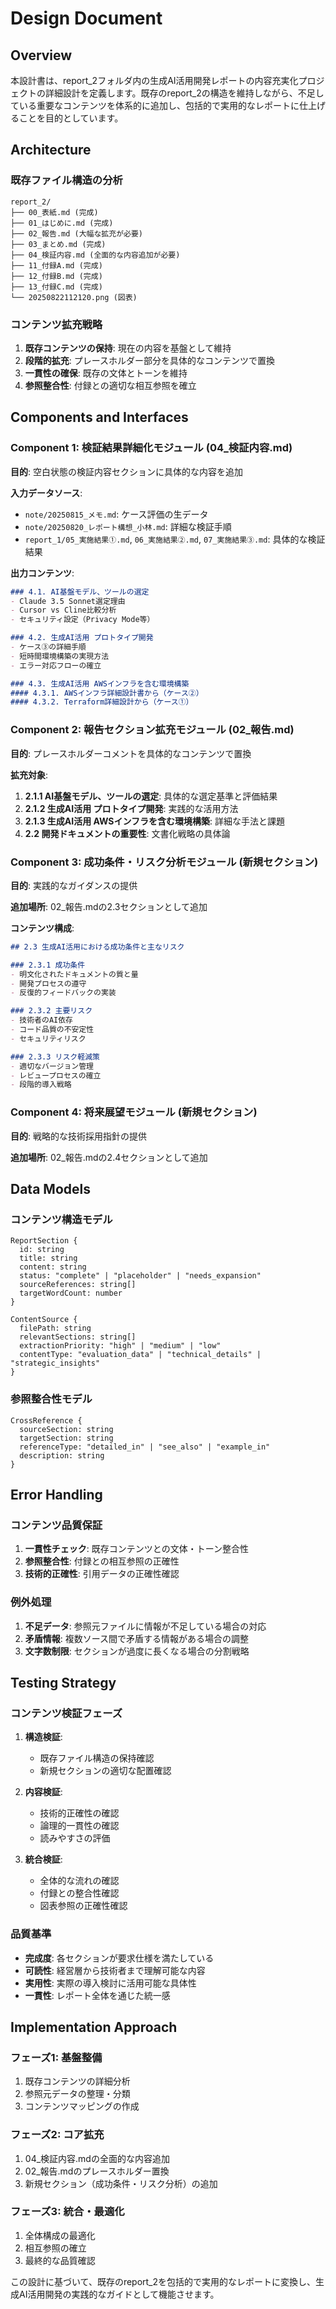 # Design Document

## Overview

本設計書は、report_2フォルダ内の生成AI活用開発レポートの内容充実化プロジェクトの詳細設計を定義します。既存のreport_2の構造を維持しながら、不足している重要なコンテンツを体系的に追加し、包括的で実用的なレポートに仕上げることを目的としています。

## Architecture

### 既存ファイル構造の分析
```
report_2/
├── 00_表紙.md (完成)
├── 01_はじめに.md (完成)
├── 02_報告.md (大幅な拡充が必要)
├── 03_まとめ.md (完成)
├── 04_検証内容.md (全面的な内容追加が必要)
├── 11_付録A.md (完成)
├── 12_付録B.md (完成)
├── 13_付録C.md (完成)
└── 20250822112120.png (図表)
```

### コンテンツ拡充戦略
1. **既存コンテンツの保持**: 現在の内容を基盤として維持
2. **段階的拡充**: プレースホルダー部分を具体的なコンテンツで置換
3. **一貫性の確保**: 既存の文体とトーンを維持
4. **参照整合性**: 付録との適切な相互参照を確立

## Components and Interfaces

### Component 1: 検証結果詳細化モジュール (04_検証内容.md)

**目的**: 空白状態の検証内容セクションに具体的な内容を追加

**入力データソース**:
- `note/20250815_メモ.md`: ケース評価の生データ
- `note/20250820_レポート構想_小林.md`: 詳細な検証手順
- `report_1/05_実施結果①.md`, `06_実施結果②.md`, `07_実施結果③.md`: 具体的な検証結果

**出力コンテンツ**:
```markdown
### 4.1. AI基盤モデル、ツールの選定
- Claude 3.5 Sonnet選定理由
- Cursor vs Cline比較分析
- セキュリティ設定（Privacy Mode等）

### 4.2. 生成AI活用 プロトタイプ開発
- ケース③の詳細手順
- 短時間環境構築の実現方法
- エラー対応フローの確立

### 4.3. 生成AI活用 AWSインフラを含む環境構築
#### 4.3.1. AWSインフラ詳細設計書から（ケース②）
#### 4.3.2. Terraform詳細設計から（ケース①）
```

### Component 2: 報告セクション拡充モジュール (02_報告.md)

**目的**: プレースホルダーコメントを具体的なコンテンツで置換

**拡充対象**:
1. **2.1.1 AI基盤モデル、ツールの選定**: 具体的な選定基準と評価結果
2. **2.1.2 生成AI活用 プロトタイプ開発**: 実践的な活用方法
3. **2.1.3 生成AI活用 AWSインフラを含む環境構築**: 詳細な手法と課題
4. **2.2 開発ドキュメントの重要性**: 文書化戦略の具体論

### Component 3: 成功条件・リスク分析モジュール (新規セクション)

**目的**: 実践的なガイダンスの提供

**追加場所**: 02_報告.mdの2.3セクションとして追加

**コンテンツ構成**:
```markdown
## 2.3 生成AI活用における成功条件と主なリスク

### 2.3.1 成功条件
- 明文化されたドキュメントの質と量
- 開発プロセスの遵守
- 反復的フィードバックの実装

### 2.3.2 主要リスク
- 技術者のAI依存
- コード品質の不安定性
- セキュリティリスク

### 2.3.3 リスク軽減策
- 適切なバージョン管理
- レビュープロセスの確立
- 段階的導入戦略
```

### Component 4: 将来展望モジュール (新規セクション)

**目的**: 戦略的な技術採用指針の提供

**追加場所**: 02_報告.mdの2.4セクションとして追加

## Data Models

### コンテンツ構造モデル
```
ReportSection {
  id: string
  title: string
  content: string
  status: "complete" | "placeholder" | "needs_expansion"
  sourceReferences: string[]
  targetWordCount: number
}

ContentSource {
  filePath: string
  relevantSections: string[]
  extractionPriority: "high" | "medium" | "low"
  contentType: "evaluation_data" | "technical_details" | "strategic_insights"
}
```

### 参照整合性モデル
```
CrossReference {
  sourceSection: string
  targetSection: string
  referenceType: "detailed_in" | "see_also" | "example_in"
  description: string
}
```

## Error Handling

### コンテンツ品質保証
1. **一貫性チェック**: 既存コンテンツとの文体・トーン整合性
2. **参照整合性**: 付録との相互参照の正確性
3. **技術的正確性**: 引用データの正確性確認

### 例外処理
1. **不足データ**: 参照元ファイルに情報が不足している場合の対応
2. **矛盾情報**: 複数ソース間で矛盾する情報がある場合の調整
3. **文字数制限**: セクションが過度に長くなる場合の分割戦略

## Testing Strategy

### コンテンツ検証フェーズ
1. **構造検証**: 
   - 既存ファイル構造の保持確認
   - 新規セクションの適切な配置確認

2. **内容検証**:
   - 技術的正確性の確認
   - 論理的一貫性の確認
   - 読みやすさの評価

3. **統合検証**:
   - 全体的な流れの確認
   - 付録との整合性確認
   - 図表参照の正確性確認

### 品質基準
- **完成度**: 各セクションが要求仕様を満たしている
- **可読性**: 経営層から技術者まで理解可能な内容
- **実用性**: 実際の導入検討に活用可能な具体性
- **一貫性**: レポート全体を通じた統一感

## Implementation Approach

### フェーズ1: 基盤整備
1. 既存コンテンツの詳細分析
2. 参照元データの整理・分類
3. コンテンツマッピングの作成

### フェーズ2: コア拡充
1. 04_検証内容.mdの全面的な内容追加
2. 02_報告.mdのプレースホルダー置換
3. 新規セクション（成功条件・リスク分析）の追加

### フェーズ3: 統合・最適化
1. 全体構成の最適化
2. 相互参照の確立
3. 最終的な品質確認

この設計に基づいて、既存のreport_2を包括的で実用的なレポートに変換し、生成AI活用開発の実践的なガイドとして機能させます。